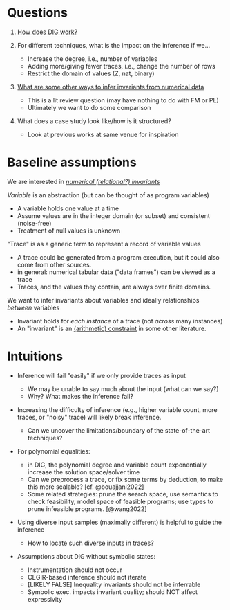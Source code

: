 # Questions

1. [How does DIG work?](dig.md)

2. For different techniques, what is the impact on the inference if we...
    * Increase the degree, i.e., number of variables 
    * Adding more/giving fewer traces, i.e., change the number of rows 
    * Restrict the domain of values (Z, nat, binary)

3. [What are some other ways to infer invariants from numerical data](related.md)
    * This is a lit review question (may have nothing to do with FM or PL)
    * Ultimately we want to do some comparison

4. What does a case study look like/how is it structured?
    * Look at previous works at same venue for inspiration

# Baseline assumptions

We are interested in [_numerical (relational?) invariants_](vocabulary.md)

_Variable_ is an abstraction (but can be thought of as program variables)
* A variable holds one value at a time
* Assume values are in the integer domain (or subset) and consistent (noise-free)
* Treatment of null values is unknown

"Trace" is as a generic term to represent a record of variable values
* A trace could be generated from a program execution, but it could also come from other sources.
* in general: numerical tabular data ("data frames") can be viewed as a trace
* Traces, and the values they contain, are always over finite domains. 
  
We want to infer invariants about variables and ideally relationships _between_ variables
* Invariant holds for _each instance_ of a trace (not _across_ many instances)
* An "invariant" is an [(arithmetic) constraint](./vocabulary.md) in some other literature.

# Intuitions

* Inference will fail "easily" if we only provide traces as input
  - We may be unable to say much about the input (what can we say?)
  - Why? What makes the inference fail?
  
* Increasing the difficulty of inference (e.g., higher variable count, more
  traces, or "noisy" trace) will likely break inference.
  - Can we uncover the limitations/boundary of the state-of-the-art techniques?

* For polynomial equalities: 
  - in DIG, the polynomial degree and variable count exponentially increase the solution space/solver time
  - Can we preprocess a trace, or fix some terms by deduction, to make this more scalable? [cf. @bouajjani2022]
  - Some related strategies: prune the search space, use semantics to check feasibility, 
    model space of feasible programs; use types to prune infeasible programs. [@wang2022]
  
* Using diverse input samples (maximally different) is helpful to guide the inference 
  - How to locate such diverse inputs in traces?

* Assumptions about DIG without symbolic states:
  - Instrumentation should not occur
  - CEGIR-based inference should not iterate
  - [LIKELY FALSE] Inequality invariants should not be inferrable
  - Symbolic exec. impacts invariant quality; should NOT affect expressivity
  


